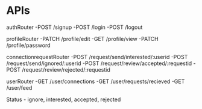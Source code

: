 # APIs
authRouter
-POST /signup
-POST /login
-POST /logout

profileRouter
-PATCH /profile/edit
-GET /profile/view
-PATCH /profile/password

connectionrequestRouter
-POST /request/send/interested/:userid
-POST /request/send/ignored/:userid
-POST /request/review/accepted/:requestid
-POST /request/review/rejected/:requestid

userRouter
-GET /user/connections
-GET /user/requests/recieved
-GET /user/feed  

Status - ignore, interested, accepted, rejected